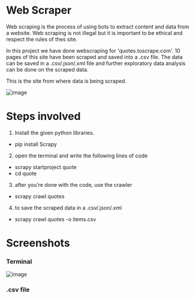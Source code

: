 # Web Scraper
<p> Web scraping is the process of using bots to extract content and data from a website.
Web scraping is not illegal but it is important to be ethical and respect the rules of thes site.
</p>
<p> In this project we have done webscraping for 'quotes.toscrape.com'.
10 pages of this site have been scraped and saved into a .csv file.
The data can be saved in a .csv/.json/.xml file and further exploratory data analysis can be done on the scraped data.
</p>
<p> This is the site from where data is being scraped.</p>


![image](https://user-images.githubusercontent.com/62648110/94331473-4ac3d680-ffea-11ea-8dfb-fff3ac433b2c.png)

# Steps involved 
1. Install the given python libraries.
- pip install Scrapy
2. open the terminal and write the following lines of code
- scrapy startproject quote
- cd quote
3. after you're done with the code, use the crawler
- scrapy crawl quotes
4. to save the scraped data in a .csv/.json/.xml
- scrapy crawl quotes -o items.csv

# Screenshots

### Terminal

![image](https://user-images.githubusercontent.com/62648110/94331615-91fe9700-ffeb-11ea-8b53-673c3a236cd0.png)

### .csv file
